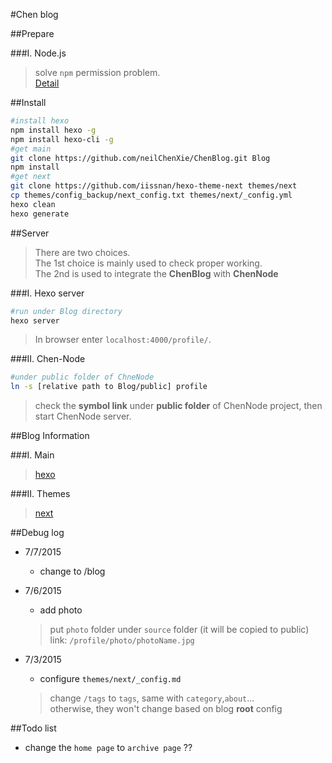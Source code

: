 #Chen blog

##Prepare

###I. Node.js

> solve `npm` permission problem.<br>
> [Detail](https://docs.npmjs.com/getting-started/fixing-npm-permissions)

##Install

```bash
#install hexo
npm install hexo -g
npm install hexo-cli -g
#get main
git clone https://github.com/neilChenXie/ChenBlog.git Blog
npm install
#get next
git clone https://github.com/iissnan/hexo-theme-next themes/next
cp themes/config_backup/next_config.txt themes/next/_config.yml
hexo clean
hexo generate
```
##Server

> There are two choices.<br> The 1st choice is mainly used to check proper working.<br> The 2nd is used to integrate the **ChenBlog** with **ChenNode**

###I. Hexo server

```bash
#run under Blog directory
hexo server
```

>In browser enter `localhost:4000/profile/`.

###II. Chen-Node

```bash
#under public folder of ChneNode
ln -s [relative path to Blog/public] profile
```

>check the **symbol link** under **public folder** of ChenNode project, then start ChenNode server.

##Blog Information

###I. Main
>[hexo](https://github.com/hexojs/hexo/)

###II. Themes
>[next](https://github.com/iissnan/hexo-theme-next)

##Debug log

* 7/7/2015
	* change to /blog

* 7/6/2015
    * add photo

    > put `photo` folder under `source` folder (it will be copied to public)<br>
    link: `/profile/photo/photoName.jpg`

* 7/3/2015
    * configure `themes/next/_config.md`

    > change `/tags` to `tags`, same with `category`,`about`...<br>
    > otherwise, they won't change based on blog **root** config

##Todo list

* change the `home page` to `archive page` ??
